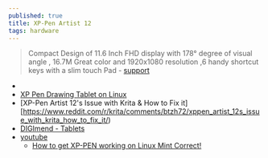 ```yaml
---
published: true
title: XP-Pen Artist 12
tags: hardware
---
```

> Compact Design of 11.6 Inch FHD display with 178° degree of visual angle , 16.7M Great color and 1920x1080 resolution ,6 handy shortcut keys with a slim touch Pad - [support](https://www.xp-pen.com/search/index.html?keyword=artist+12)
-
- [XP Pen Drawing Tablet on Linux](https://www.reddit.com/r/linux/comments/8ajaqt/xp_pen_drawing_tablet_on_linux/)
- [XP-Pen Artist 12's Issue with Krita & How to Fix it][https://www.reddit.com/r/krita/comments/btzh72/xppen_artist_12s_issue_with_krita_how_to_fix_it/)
- [DIGImend - Tablets](https://digimend.github.io/tablets/)
- [youtube](https://www.youtube.com/results?search_query=xp-pen+12+linux)
	- [How to get XP-PEN working on Linux Mint Correct!](https://www.youtube.com/watch?v=bnrtPoo6-d8)